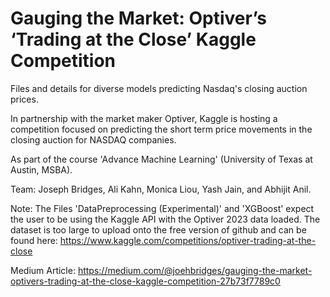 # Gauging the Market: Optiver’s ‘Trading at the Close’ Kaggle Competition

Files and details for diverse models predicting Nasdaq's closing auction prices.

In partnership with the market maker Optiver, Kaggle is hosting a competition focused on predicting the short term price movements in the closing auction for NASDAQ companies.

As part of the course 'Advance Machine Learning' (University of Texas at Austin, MSBA).

Team: Joseph Bridges, Ali Kahn, Monica Liou, Yash Jain, and Abhijit Anil.

Note: The Files 'DataPreprocessing (Experimental)' and 'XGBoost' expect the user to be using the Kaggle API with the Optiver 2023 data loaded. The dataset is too large to upload onto the free version of github and can be found here: https://www.kaggle.com/competitions/optiver-trading-at-the-close

Medium Article: https://medium.com/@joehbridges/gauging-the-market-optivers-trading-at-the-close-kaggle-competition-27b73f7789c0
